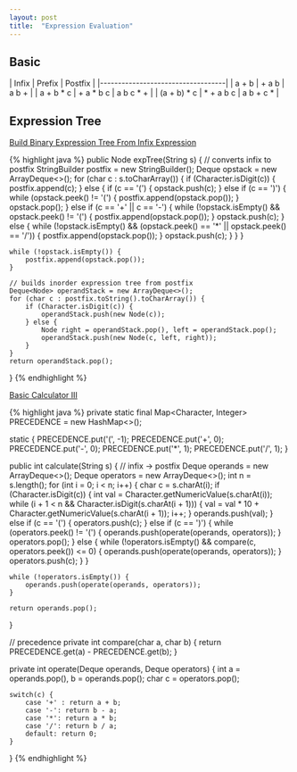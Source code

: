 ```yaml
---
layout: post
title:  "Expression Evaluation"
---
```

## Basic

|    Infix    |  Prefix   |  Postfix  |
|-----------------------------------|
|    a + b    |   + a b   |   a b +   |
|  a + b * c  | + a * b c | a b c * + |
| (a + b) * c | * + a b c | a b + c * |

## Expression Tree

[Build Binary Expression Tree From Infix Expression][build-binary-expression-tree-from-infix-expression]

{% highlight java %}
public Node expTree(String s) {
    // converts infix to postfix
    StringBuilder postfix = new StringBuilder();
    Deque<Character> opstack = new ArrayDeque<>();
    for (char c : s.toCharArray()) {
        if (Character.isDigit(c)) {
            postfix.append(c);
        } else {
            if (c == '(') {
                opstack.push(c);
            } else if (c == ')') {
                while (opstack.peek() != '(') {
                    postfix.append(opstack.pop());
                }
                opstack.pop();
            } else if (c == '+' || c == '-') {
                while (!opstack.isEmpty() && opstack.peek() != '(') {
                    postfix.append(opstack.pop());
                }
                opstack.push(c);
            } else {
                while (!opstack.isEmpty() && (opstack.peek() == '*' || opstack.peek() == '/')) {
                    postfix.append(opstack.pop());
                }
                opstack.push(c);
            }
        }
    }

    while (!opstack.isEmpty()) {
        postfix.append(opstack.pop());
    }

    // builds inorder expression tree from postfix
    Deque<Node> operandStack = new ArrayDeque<>();
    for (char c : postfix.toString().toCharArray()) {
        if (Character.isDigit(c)) {
            operandStack.push(new Node(c));
        } else {
            Node right = operandStack.pop(), left = operandStack.pop();
            operandStack.push(new Node(c, left, right)); 
        }
    }
    return operandStack.pop();
}
{% endhighlight %}

[Basic Calculator III][basic-calculator-iii]

{% highlight java %}
private static final Map<Character, Integer> PRECEDENCE = new HashMap<>();

static {
    PRECEDENCE.put('(', -1);
    PRECEDENCE.put('+', 0);
    PRECEDENCE.put('-', 0);
    PRECEDENCE.put('*', 1);
    PRECEDENCE.put('/', 1);
}

public int calculate(String s) {
    // infix -> postfix
    Deque<Integer> operands = new ArrayDeque<>();
    Deque<Character> operators = new ArrayDeque<>();
    int n = s.length();
    for (int i = 0; i < n; i++) {
        char c = s.charAt(i);
        if (Character.isDigit(c)) {
            int val = Character.getNumericValue(s.charAt(i));
            while (i + 1 < n && Character.isDigit(s.charAt(i + 1))) {
                val = val * 10 + Character.getNumericValue(s.charAt(i + 1));
                i++;
            }
            operands.push(val);
        } else if (c == '(') {
            operators.push(c);
        } else if (c == ')') {
            while (operators.peek() != '(') {
                operands.push(operate(operands, operators));
            }
            operators.pop();
        } else {
            while (!operators.isEmpty() && compare(c, operators.peek()) <= 0) {
                operands.push(operate(operands, operators));
            }
            operators.push(c);
        }
    }

    while (!operators.isEmpty()) {
        operands.push(operate(operands, operators));
    }

    return operands.pop();
}

// precedence
private int compare(char a, char b) {
    return PRECEDENCE.get(a) - PRECEDENCE.get(b);
}

private int operate(Deque<Integer> operands, Deque<Character> operators) {
    int a = operands.pop(), b = operands.pop();
    char c = operators.pop();

    switch(c) {
        case '+' : return a + b;
        case '-': return b - a;
        case '*': return a * b;
        case '/': return b / a;
        default: return 0;
    }
}
{% endhighlight %}

[basic-calculator-iii]: https://leetcode.com/problems/basic-calculator-iii/
[build-binary-expression-tree-from-infix-expression]: https://leetcode.com/problems/build-binary-expression-tree-from-infix-expression/
